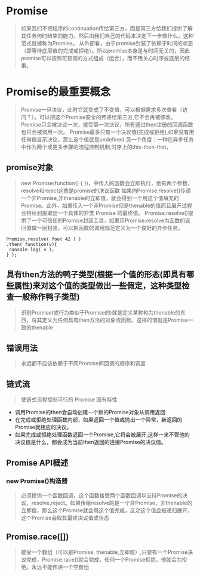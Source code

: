 # Promise
> 如果我们不把程序的continuation传给第三方，而是第三方给我们提供了解其任务何时结束的能力，然后由我们自己的代码来决定下一步做什么，这种范式就被称为Promise。
> 从外部看，由于promise封装了依赖于时间的状态（即等待底层值的完成或拒绝）。所以promise本身是与时间无关的，因此promise可以按照可预测的方式组成（组合），而不用关心时序或底层的结果。

# Promise的最重要概念
> Promise一旦决议，此时它就变成了不变值，可以根据需求多次查看（访问？）。可以把这个Promise安全的传递给第三方,它不会再被修改。
> Promise只会被决议一次，接受第一次决议，所有通过then注册的回调函数也只会被调用一次。
> Promise最多只有一个决议值(完成或拒绝),如果没有用任何值显示决议，那么这个值就是undefined
> 另一个角度：一种在异步任务中作为两个或更多步骤的流程控制机制,时序上的this-then-that。

##  promise对象
> new Promise(function() {  })，中传入的函数会立即执行，他有两个参数，resolve和reject这些是promise的决议函数
> 如果向Promise.resolve()传递一个非Promise,非thenable的立即值，就会得到一个用这个值填充的Promise。此外，如果传入一个非Promise但是thenable的值而且展开过程会持续到提取出一个具体的非类 Promise 的最终值。
> Promise.resolve()提供了一个可信任的Promise封装工具，如果用Promise.resolve为函数的返回值做一层封装，可以把函数的调用规范定义为一个良好的异步任务。
```
Promise.resolve( foo( 42 ) )
.then( function(v){
 console.log( v );
} ); 
```

## 具有then方法的鸭子类型(根据一个值的形态(即具有哪些属性)来对这个值的类型做出一些假定，这种类型检查一般称作鸭子类型)
> 识别Promise(或行为类似于Promise的)就是定义某种称为thenable的东西，将其定义为任何具有then方法的对象或函数。这样的值就是Promise一致的thenable

## 错误用法
> 永远都不应该依赖于不同Promise间回调的顺序和调度


## 链式流
> 使链式流程控制可行的 Promise 固有特性
+ 调用Promise的then会自动创建一个新的Promise对象从调用返回
+ 在完成或拒绝处理函数内部，如果返回一个值或抛出一个异常，新返回的Promise就相应的决议。
+ 如果完成或拒绝处理函数返回一个Promise,它将会被展开,这样一来不管他的决议值是什么，都会成为当前then返回的连接Promise的决议值。

## Promise API概述

### new Promise()构造器
> 必须提供一个函数回调，这个函数接受两个函数回调以支持Promise的决议，resolve,reject。如果传给resolve的是一个非Promise，非thenable的立即值，那么这个Promise就会用这个值完成，反之这个值会被递归展开，这个Promise会取其最终决议值或状态

### 

## Promise.race([])
> 接受一个数组（可以是Promise, thenable,立即值）,只要有一个Promise决议完成，Promise.race()就会完成，任何一个Promise拒绝，他就会为拒绝。永远不能传递一个空数组

